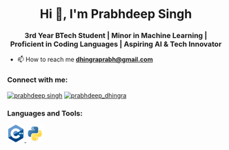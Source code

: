 <h1 align="center">Hi 👋, I'm Prabhdeep Singh</h1>
<h3 align="center">3rd Year BTech Student | Minor in Machine Learning | Proficient in Coding Languages | Aspiring AI & Tech Innovator</h3>

- 📫 How to reach me **dhingraprabh@gmail.com**

<h3 align="left">Connect with me:</h3>
<p align="left">
<a href="https://linkedin.com/in/prabhdeep singh" target="blank"><img align="center" src="https://raw.githubusercontent.com/rahuldkjain/github-profile-readme-generator/master/src/images/icons/Social/linked-in-alt.svg" alt="prabhdeep singh" height="30" width="40" /></a>
<a href="https://instagram.com/prabhdeep_dhingra" target="blank"><img align="center" src="https://raw.githubusercontent.com/rahuldkjain/github-profile-readme-generator/master/src/images/icons/Social/instagram.svg" alt="prabhdeep_dhingra" height="30" width="40" /></a>
</p>

<h3 align="left">Languages and Tools:</h3>
<p align="left"> <a href="https://www.w3schools.com/cpp/" target="_blank" rel="noreferrer"> <img src="https://raw.githubusercontent.com/devicons/devicon/master/icons/cplusplus/cplusplus-original.svg" alt="cplusplus" width="40" height="40"/> </a> <a href="https://www.python.org" target="_blank" rel="noreferrer"> <img src="https://raw.githubusercontent.com/devicons/devicon/master/icons/python/python-original.svg" alt="python" width="40" height="40"/> </a> </p>
